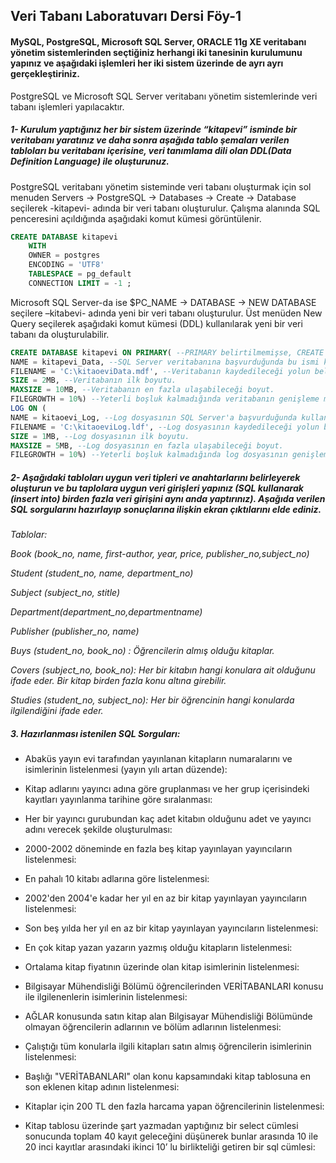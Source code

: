 ## Veri Tabanı Laboratuvarı Dersi Föy-1

#### MySQL, PostgreSQL, Microsoft SQL Server, ORACLE 11g XE veritabanı yönetim sistemlerinden seçtiğiniz herhangi iki tanesinin kurulumunu yapınız ve aşağıdaki işlemleri her iki sistem üzerinde de ayrı ayrı gerçekleştiriniz. 

PostgreSQL ve Microsoft SQL Server veritabanı yönetim sistemlerinde veri tabanı işlemleri yapılacaktır.

##### 1- Kurulum yaptığınız her bir sistem üzerinde “kitapevi” isminde bir veritabanı yaratınız ve daha sonra aşağıda tablo şemaları verilen tabloları bu veritabanı içerisine, veri tanımlama dili olan DDL(Data Definition Language) ile oluşturunuz. 

PostgreSQL veritabanı yönetim sisteminde veri tabanı oluşturmak için sol menuden Servers -> PostgreSQL -> Databases ->  Create -> Database seçilerek -kitapevi- adında bir veri tabanı oluşturulur. Çalışma alanında SQL penceresini açıldığında aşağıdaki komut kümesi görüntülenir.

```sql
CREATE DATABASE kitapevi
    WITH 
    OWNER = postgres
    ENCODING = 'UTF8'
    TABLESPACE = pg_default
    CONNECTION LIMIT = -1 ;
```
Microsoft SQL Server-da ise $PC_NAME -> DATABASE -> NEW DATABASE seçilere –kitabevi- adında yeni bir veri tabanı oluşturulur. Üst menüden New Query seçilerek aşağıdaki komut kümesi (DDL) kullanılarak yeni bir veri tabanı da oluşturulabilir. 

```sql
CREATE DATABASE kitapevi ON PRIMARY( --PRIMARY belirtilmemişse, CREATE DATABASE deyiminde listelenen ilk dosya birincil dosya olur.
NAME = kitapevi_Data, --SQL Server veritabanına başvurduğunda bu ismi kullanır. İsim uniqe(benzersiz) olmak zorundadır.
FILENAME = 'C:\kitaoeviData.mdf', --Veritabanın kaydedileceği yolun belirtildiği yerdir. Eğer belirtilen klasör yok ise önceden oluşturulması gerekir.
SIZE = 2MB, --Veritabanın ilk boyutu.
MAXSIZE = 10MB, --Veritabanın en fazla ulaşabileceği boyut.
FILEGROWTH = 10%) --Yeterli boşluk kalmadığında veritabanın genişleme miktarı.
LOG ON ( 
NAME = kitaoevi_Log, --Log dosyasının SQL Server'a başvurduğunda kullanacağı isim. Uniqe olmak zorundadır.
FILENAME = 'C:\kitaoeviLog.ldf', --Log dosyasının kaydedileceği yolun belirtildiği yerdir.
SIZE = 1MB, --Log dosyasının ilk boyutu.
MAXSIZE = 5MB, --Log dosyasının en fazla ulaşabileceği boyut.
FILEGROWTH = 10%) --Yeterli boşluk kalmadığında log dosyasının genişleme miktarı.
```

##### 2- Aşağıdaki tabloları uygun veri tipleri ve anahtarlarını belirleyerek oluşturun ve bu taplolara uygun veri girişleri yapınız (SQL kullanarak (insert into) birden fazla veri girişini aynı anda yaptırınız). Aşağıda verilen SQL sorgularını hazırlayıp sonuçlarına ilişkin ekran çıktılarını elde ediniz. 

_Tablolar:_

 _Book (book_no, name, first-author, year, price, publisher_no,subject_no)_
 
 _Student (student_no, name, department_no)_
 
 _Subject (subject_no, stitle)_
 
 _Department(department_no,departmentname)_
 
 _Publisher (publisher_no, name)_
 
 _Buys (student_no, book_no) : Öğrencilerin almış olduğu kitaplar._
 
 _Covers (subject_no, book_no): Her bir kitabın hangi konulara ait olduğunu ifade eder. Bir kitap birden fazla konu altına girebilir._
 
 _Studies (student_no, subject_no): Her bir öğrencinin hangi konularda ilgilendiğini ifade eder._

##### 3.	Hazırlanması istenilen SQL Sorguları:

* Abaküs yayın evi tarafından yayınlanan kitapların numaralarını ve isimlerinin listelenmesi (yayın yılı artan düzende):

* Kitap adlarını yayıncı adına göre gruplanması ve her grup içerisindeki kayıtları yayınlanma tarihine göre sıralanması:

* Her bir yayıncı gurubundan kaç adet kitabın olduğunu adet ve yayıncı adını verecek şekilde oluşturulması:

*	2000-2002 döneminde en fazla beş kitap yayınlayan yayıncıların listelenmesi:

* En pahalı 10 kitabı adlarına göre listelenmesi:

*	2002'den 2004'e kadar her yıl en az bir kitap yayınlayan yayıncıların listelenmesi:

*	Son beş yılda her yıl en az bir kitap yayınlayan yayıncıların listelenmesi:

*	En çok kitap yazan yazarın yazmış olduğu kitapların listelenmesi:

*	Ortalama kitap fiyatının üzerinde olan kitap isimlerinin listelenmesi:

*	Bilgisayar Mühendisliği Bölümü öğrencilerinden VERİTABANLARI konusu ile ilgilenenlerin isimlerinin listelenmesi:

*	AĞLAR konusunda satın kitap alan Bilgisayar Mühendisliği Bölümünde olmayan öğrencilerin adlarının ve bölüm adlarının listelenmesi:

*	Çalıştığı tüm konularla ilgili kitapları satın almış öğrencilerin isimlerinin listelenmesi:

*	Başlığı "VERİTABANLARI" olan konu kapsamındaki kitap tablosuna en son eklenen kitap adının listelenmesi:

*	Kitaplar için 200 TL den fazla harcama yapan öğrencilerinin listelenmesi:

* Kitap tablosu üzerinde şart yazmadan yaptığınız bir select cümlesi sonucunda toplam 40 kayıt geleceğini düşünerek bunlar arasında 10 ile 20 inci kayıtlar arasındaki ikinci 10’ lu birlikteliği getiren bir sql cümlesi:

